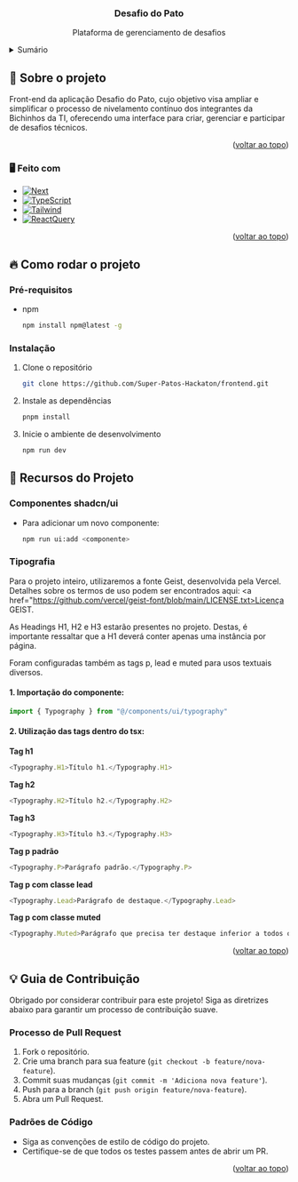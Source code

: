 <a name="readme-top"></a>
<div align="center">
  <h3 align="center">Desafio do Pato</h3>
  <p align="center">
    Plataforma de gerenciamento de desafios
  </p>
</div>

<details>
  <summary>Sumário</summary>
  <ol>
    <li>
      <a href="#-sobre-o-projeto">Sobre o projeto</a>
      <ul>
        <li><a href="#feito-com">Feito com</a></li>
      </ul>
    </li>
    <li>
      <a href="#-como-rodar-o-projeto">Como rodar o projeto</a>
      <ul>
        <li><a href="#pré-requisitos">Pré-requisitos</a></li>
        <li><a href="#instalação">Instalação</a></li>
      </ul>
      <li>
        <a href="#-recursos-do-projeto">Recursos do Projeto</a>
        <ul>
          <li><a href="#componentes-shadcnui">Componentes shadcn/ui</a></li>
          <li>
            <a href="#tipografia">Tipografia</a>
          </li>
        </ul>
      </li>
      <li>
        <a href="#-guia-de-contribuição">Guia de Contribuição</a>
        <ul>
          <li><a href="#processo-de-pull-request">Processo de Pull Request</a></li>
          <li><a href="#padrões-de-código">Padrões de Código</a></li>
        </ul>
      </li>
    </li>
    
  </ol>
</details>

## 💭 Sobre o projeto
Front-end da aplicação Desafio do Pato, cujo objetivo visa ampliar e simplificar o processo de nivelamento contínuo dos integrantes da Bichinhos da TI, oferecendo uma interface para criar, gerenciar e participar de desafios técnicos.

<p align="right">(<a href="#readme-top">voltar ao topo</a>)</p>


### 🖥️ Feito com

* [![Next][Next.js]][Next-url]
* [![TypeScript][Typescript]][Typescript-url]
* [![Tailwind][TailwindCSS]][Tailwind-url]
* [![ReactQuery][ReactQuery]][ReactQuery-url]


<p align="right">(<a href="#readme-top">voltar ao topo</a>)</p>



<!-- GETTING STARTED -->
## 🔥 Como rodar o projeto

### Pré-requisitos

* npm
  ```sh
  npm install npm@latest -g
  ```

### Instalação

1. Clone o repositório
   ```sh
   git clone https://github.com/Super-Patos-Hackaton/frontend.git
   ```
2. Instale as dependências
   ```sh
   pnpm install
   ```
3. Inicie o ambiente de desenvolvimento
   ```sh
   npm run dev
   ```

## 🎒 Recursos do Projeto

### Componentes shadcn/ui

* Para adicionar um novo componente:
  ```sh
  npm run ui:add <componente>
  ```
  
### Tipografia

Para o projeto inteiro, utilizaremos a fonte Geist, desenvolvida pela Vercel. Detalhes sobre os termos de uso podem ser encontrados aqui: <a href="https://github.com/vercel/geist-font/blob/main/LICENSE.txt>Licença GEIST</a>.

As Headings H1, H2 e H3 estarão presentes no projeto. Destas, é importante ressaltar que a H1 deverá conter apenas uma instância por página.

Foram configuradas também as tags p, lead e muted para usos textuais diversos.

#### 1. Importação do componente:
```js
import { Typography } from "@/components/ui/typography"
```
#### 2. Utilização das tags dentro do tsx:

<strong>Tag h1</strong>
```js
<Typography.H1>Título h1.</Typography.H1>
```
<strong>Tag h2</strong>
```js
<Typography.H2>Título h2.</Typography.H2>
```
<strong>Tag h3</strong>
```js
<Typography.H3>Título h3.</Typography.H3>
```
<strong>Tag p padrão</strong>
```js
<Typography.P>Parágrafo padrão.</Typography.P>
```
<strong>Tag p com classe lead</strong>
```js
<Typography.Lead>Parágrafo de destaque.</Typography.Lead>
```
<strong>Tag p com classe muted</strong>
```js
<Typography.Muted>Parágrafo que precisa ter destaque inferior a todos os outros.</Typography.Muted>
```

<p align="right">(<a href="#readme-top">voltar ao topo</a>)</p>

## 💡 Guia de Contribuição

Obrigado por considerar contribuir para este projeto! Siga as diretrizes abaixo para garantir um processo de contribuição suave.

### Processo de Pull Request
1. Fork o repositório.
2. Crie uma branch para sua feature (`git checkout -b feature/nova-feature`).
3. Commit suas mudanças (`git commit -m 'Adiciona nova feature'`).
4. Push para a branch (`git push origin feature/nova-feature`).
5. Abra um Pull Request.

### Padrões de Código
- Siga as convenções de estilo de código do projeto.
- Certifique-se de que todos os testes passem antes de abrir um PR.

<p align="right">(<a href="#readme-top">voltar ao topo</a>)</p>

[Next.js]: https://img.shields.io/badge/next.js-000000?style=for-the-badge&logo=nextdotjs&logoColor=white
[Next-url]: https://nextjs.org/
[Typescript]: https://img.shields.io/badge/typescript-%23007ACC?style=for-the-badge&logo=typescript&logoColor=white
[Typescript-url]: https://www.typescriptlang.org
[TailwindCSS]: https://img.shields.io/badge/tailwindcss-%2338B2AC?style=for-the-badge&logo=tailwind-css&logoColor=white
[Tailwind-url]: https://tailwindcss.com
[ReactQuery]: https://img.shields.io/badge/-React%20Query-FF4154?style=for-the-badge&logo=react%20query&logoColor=white
[ReactQuery-url]: https://tanstack.com/query/latest

